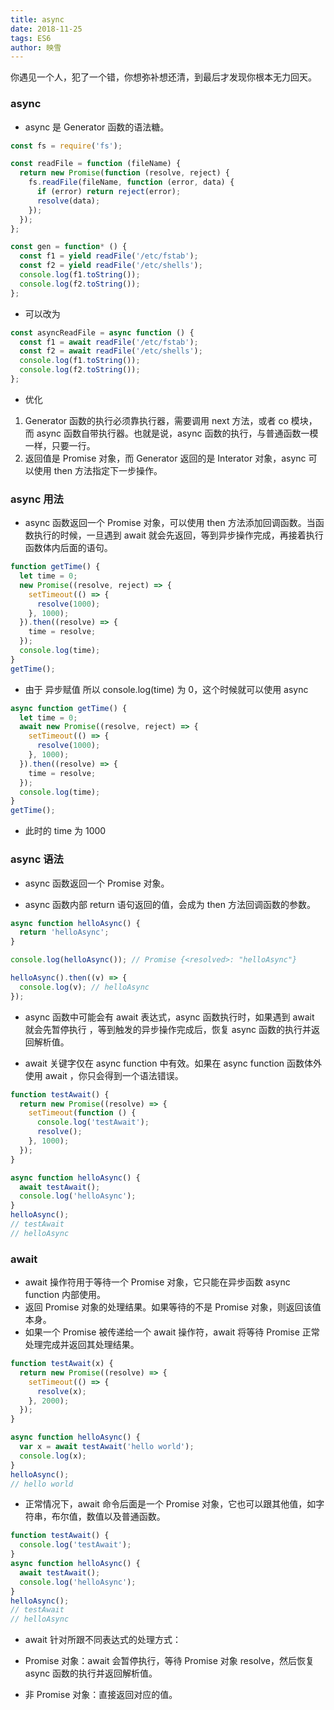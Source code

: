 ```yaml
---
title: async
date: 2018-11-25
tags: ES6
author: 映雪
---
```


你遇见一个人，犯了一个错，你想弥补想还清，到最后才发现你根本无力回天。

<!--more-->

### async

- async 是 Generator 函数的语法糖。

```js
const fs = require('fs');

const readFile = function (fileName) {
  return new Promise(function (resolve, reject) {
    fs.readFile(fileName, function (error, data) {
      if (error) return reject(error);
      resolve(data);
    });
  });
};

const gen = function* () {
  const f1 = yield readFile('/etc/fstab');
  const f2 = yield readFile('/etc/shells');
  console.log(f1.toString());
  console.log(f2.toString());
};
```

- 可以改为

```js
const asyncReadFile = async function () {
  const f1 = await readFile('/etc/fstab');
  const f2 = await readFile('/etc/shells');
  console.log(f1.toString());
  console.log(f2.toString());
};
```

- 优化

1. Generator 函数的执行必须靠执行器，需要调用 next 方法，或者 co 模块，而 async 函数自带执行器。也就是说，async 函数的执行，与普通函数一模一样，只要一行。
2. 返回值是 Promise 对象，而 Generator 返回的是 Interator 对象，async 可以使用 then 方法指定下一步操作。

### async 用法

- async 函数返回一个 Promise 对象，可以使用 then 方法添加回调函数。当函数执行的时候，一旦遇到 await 就会先返回，等到异步操作完成，再接着执行函数体内后面的语句。

```js
function getTime() {
  let time = 0;
  new Promise((resolve, reject) => {
    setTimeout(() => {
      resolve(1000);
    }, 1000);
  }).then((resolve) => {
    time = resolve;
  });
  console.log(time);
}
getTime();
```

- 由于 异步赋值 所以 console.log(time) 为 0，这个时候就可以使用 async

```js
async function getTime() {
  let time = 0;
  await new Promise((resolve, reject) => {
    setTimeout(() => {
      resolve(1000);
    }, 1000);
  }).then((resolve) => {
    time = resolve;
  });
  console.log(time);
}
getTime();
```

- 此时的 time 为 1000

### async 语法

- async 函数返回一个 Promise 对象。

- async 函数内部 return 语句返回的值，会成为 then 方法回调函数的参数。

```js
async function helloAsync() {
  return 'helloAsync';
}

console.log(helloAsync()); // Promise {<resolved>: "helloAsync"}

helloAsync().then((v) => {
  console.log(v); // helloAsync
});
```

- async 函数中可能会有 await 表达式，async 函数执行时，如果遇到 await 就会先暂停执行 ，等到触发的异步操作完成后，恢复 async 函数的执行并返回解析值。

- await 关键字仅在 async function 中有效。如果在 async function 函数体外使用 await ，你只会得到一个语法错误。

```js
function testAwait() {
  return new Promise((resolve) => {
    setTimeout(function () {
      console.log('testAwait');
      resolve();
    }, 1000);
  });
}

async function helloAsync() {
  await testAwait();
  console.log('helloAsync');
}
helloAsync();
// testAwait
// helloAsync
```

### await

- await 操作符用于等待一个 Promise 对象，它只能在异步函数 async function 内部使用。
- 返回 Promise 对象的处理结果。如果等待的不是 Promise 对象，则返回该值本身。
- 如果一个 Promise 被传递给一个 await 操作符，await 将等待 Promise 正常处理完成并返回其处理结果。

```js
function testAwait(x) {
  return new Promise((resolve) => {
    setTimeout(() => {
      resolve(x);
    }, 2000);
  });
}

async function helloAsync() {
  var x = await testAwait('hello world');
  console.log(x);
}
helloAsync();
// hello world
```

- 正常情况下，await 命令后面是一个 Promise 对象，它也可以跟其他值，如字符串，布尔值，数值以及普通函数。

```js
function testAwait() {
  console.log('testAwait');
}
async function helloAsync() {
  await testAwait();
  console.log('helloAsync');
}
helloAsync();
// testAwait
// helloAsync
```

- await 针对所跟不同表达式的处理方式：

- Promise 对象：await 会暂停执行，等待 Promise 对象 resolve，然后恢复 async 函数的执行并返回解析值。
- 非 Promise 对象：直接返回对应的值。
